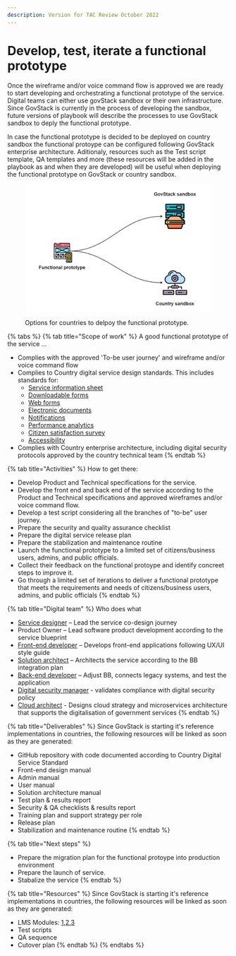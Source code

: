 ```yaml
---
description: Version for TAC Review October 2022
---
```


# Develop, test, iterate a functional prototype

Once the wireframe and/or voice command flow is approved we are ready to start developing and orchestrating a functional prototype of the service. Digital teams can either use govStack sandbox or their own infrastructure. Since GovStack is currently in the process of developing the sandbox, future versions of playbook will describe the processes to use GovStack sandbox to deply the functional prototype.&#x20;

In case the functional prototype is decided to be deployed on country sandbox the functional protoype can be configured following GovStack enterprise architecture. Aditionaly, resources such as the Test script template, QA templates and more (these resources will be added in the playbook as and when they are developed) will be useful when deploying the functional prototype on GovStack or country sandbox.

<figure><img src="../../.gitbook/assets/deployment.png" alt=""><figcaption><p>Options for countries to delpoy the functional prototype.</p></figcaption></figure>

{% tabs %}
{% tab title="Scope of work" %}
A good functional prototype of the service …

* Complies with the approved 'To-be user journey' and wireframe and/or voice command flow
* Complies to Country digital service design standards. This includes standards for:&#x20;
  * [Service information sheet](https://govstack.gitbook.io/implementation-playbook/govstack-implementation-playbook/learning-and-exchange/artefacts#information-service-sheets)
  * [Downloadable forms](broken-reference)
  * [Web forms](broken-reference)
  * [Electronic documents](broken-reference)
  * [Notifications](broken-reference)
  * [Performance analytics](broken-reference)
  * [Citizen satisfaction survey](broken-reference)
  * [Accessibility ](broken-reference)
* Complies with Country enterprise architecture, including digital security protocols approved by the country technical team&#x20;
{% endtab %}

{% tab title="Activities" %}
How to get there:

* Develop Product and Technical specifications for the service.
* Develop the front end and back end of the service according to the Product and Technical specifications and approved wireframes and/or voice command flow. &#x20;
* Develop a test script considering all the branches of "to-be" user journey. &#x20;
* Prepare the security and quality assurance checklist &#x20;
* Prepare the digital service release plan &#x20;
* Prepare the stabilization and maintenance routine &#x20;
* Launch the functional prototype to a limited set of citizens/business users, admins, and public officials.&#x20;
* Collect their feedback on the functional protoype and identify concreet steps to improve it.
* Go through a limited set of iterations to deliver a functional prototype that meets the requirements and needs of citizens/business users, admins, and public officials
{% endtab %}

{% tab title="Digital team" %}
Who does what

* [Service designer](https://govstack.gitbook.io/implementation-playbook/govstack-implementation-playbook/annex/govstack-user-profiles-taxonomy#service-designer) – Lead the service co-design journey&#x20;
* Product Owner – Lead software product development according  to the service blueprint &#x20;
* [Front-end developer](https://govstack.gitbook.io/implementation-playbook/govstack-implementation-playbook/annex/govstack-user-profiles-taxonomy#front-end-developer) – Develops front-end applications following UX/UI style guide &#x20;
* [Solution architect](https://govstack.gitbook.io/implementation-playbook/govstack-implementation-playbook/annex/govstack-user-profiles-taxonomy#solution-architect) – Architects the service according to the BB integration plan &#x20;
* [Back-end developer](https://govstack.gitbook.io/implementation-playbook/govstack-implementation-playbook/annex/govstack-user-profiles-taxonomy#back-end-developers) –  Adjust BB, connects legacy systems, and test the application&#x20;
* [Digital security manager](https://govstack.gitbook.io/implementation-playbook/govstack-implementation-playbook/annex/govstack-user-profiles-taxonomy#digital-security-manager) - validates compliance with digital security policy
* [Cloud architect](https://govstack.gitbook.io/implementation-playbook/govstack-implementation-playbook/annex/govstack-user-profiles-taxonomy#cloud-architect) - Designs cloud strategy and microservices architecture that supports the digitalisation of government services
{% endtab %}

{% tab title="Deliverables" %}
Since GovStack is starting it's reference implementations in countries, the following resources will be linked as soon as they are generated:

* GitHub repository with code documented according to Country Digital Service Standard
* Front-end design manual &#x20;
* Admin manual &#x20;
* User manual &#x20;
* Solution architecture manual&#x20;
* Test plan & results report &#x20;
* Security & QA checklists & results report &#x20;
* Training plan and support strategy per role &#x20;
* Release plan &#x20;
* Stabilization and maintenance routine &#x20;
{% endtab %}

{% tab title="Next steps" %}
* Prepare the migration plan for the functional protoype into production environment&#x20;
* Prepare the launch of service.
* Stabalize the service
{% endtab %}

{% tab title="Resources" %}
Since GovStack is starting it's reference implementations in countries, the following resources will be linked as soon as they are generated:

* LMS Modules: [1](../learning-and-exchange/govstack-learning-management-system/#awareness-building-and-expression-of-interest),[2](../learning-and-exchange/govstack-learning-management-system/#agreement-of-cooperation),[3](../learning-and-exchange/govstack-learning-management-system/#govstack-internal-kick-off)   &#x20;
* Test scripts &#x20;
* QA sequence
* Cutover plan
{% endtab %}
{% endtabs %}

